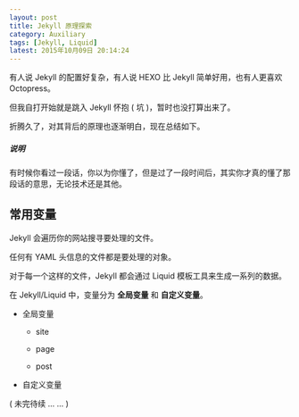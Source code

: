 ```yaml
---
layout: post
title: Jekyll 原理探索
category: Auxiliary
tags: [Jekyll, Liquid]
latest: 2015年10月09日 20:14:24
---
```


有人说 Jekyll 的配置好复杂，有人说 HEXO 比 Jekyll 简单好用，也有人更喜欢 Octopress。

但我自打开始就是跳入 Jekyll 怀抱 ( 坑 )，暂时也没打算出来了。

折腾久了，对其背后的原理也逐渐明白，现在总结如下。

##### **说明**

有时候你看过一段话，你以为你懂了，但是过了一段时间后，其实你才真的懂了那段话的意思，无论技术还是其他。

常用变量
-

Jekyll 会遍历你的网站搜寻要处理的文件。

任何有 YAML 头信息的文件都是要处理的对象。

对于每一个这样的文件，Jekyll 都会通过 Liquid 模板工具来生成一系列的数据。

在 Jekyll/Liquid 中，变量分为 **全局变量** 和 **自定义变量**。

+ 全局变量

    - site

    - page

    - post

* 自定义变量

( 未完待续 ... ... )

